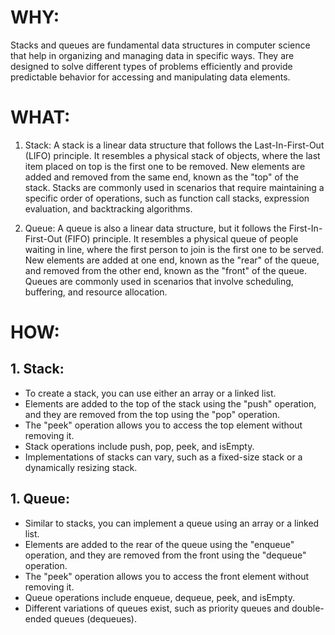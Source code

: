 
# WHY:

Stacks and queues are fundamental data structures in computer science that help in organizing and managing data in specific ways. They are designed to solve different types of problems efficiently and provide predictable behavior for accessing and manipulating data elements.

# WHAT:

1. Stack: A stack is a linear data structure that follows the Last-In-First-Out (LIFO) principle. It resembles a physical stack of objects, where the last item placed on top is the first one to be removed. New elements are added and removed from the same end, known as the "top" of the stack. Stacks are commonly used in scenarios that require maintaining a specific order of operations, such as function call stacks, expression evaluation, and backtracking algorithms.

2. Queue: A queue is also a linear data structure, but it follows the First-In-First-Out (FIFO) principle. It resembles a physical queue of people waiting in line, where the first person to join is the first one to be served. New elements are added at one end, known as the "rear" of the queue, and removed from the other end, known as the "front" of the queue. Queues are commonly used in scenarios that involve scheduling, buffering, and resource allocation.

# HOW:

## 1. Stack:

- To create a stack, you can use either an array or a linked list.
- Elements are added to the top of the stack using the "push" operation, and they are removed from the top using the "pop" operation.
- The "peek" operation allows you to access the top element without removing it.
- Stack operations include push, pop, peek, and isEmpty.
- Implementations of stacks can vary, such as a fixed-size stack or a dynamically resizing stack.

## 1. Queue:

- Similar to stacks, you can implement a queue using an array or a linked list.
- Elements are added to the rear of the queue using the "enqueue" operation, and they are removed from the front using the "dequeue" operation.
- The "peek" operation allows you to access the front element without removing it.
- Queue operations include enqueue, dequeue, peek, and isEmpty.
- Different variations of queues exist, such as priority queues and double-ended queues (dequeues).
